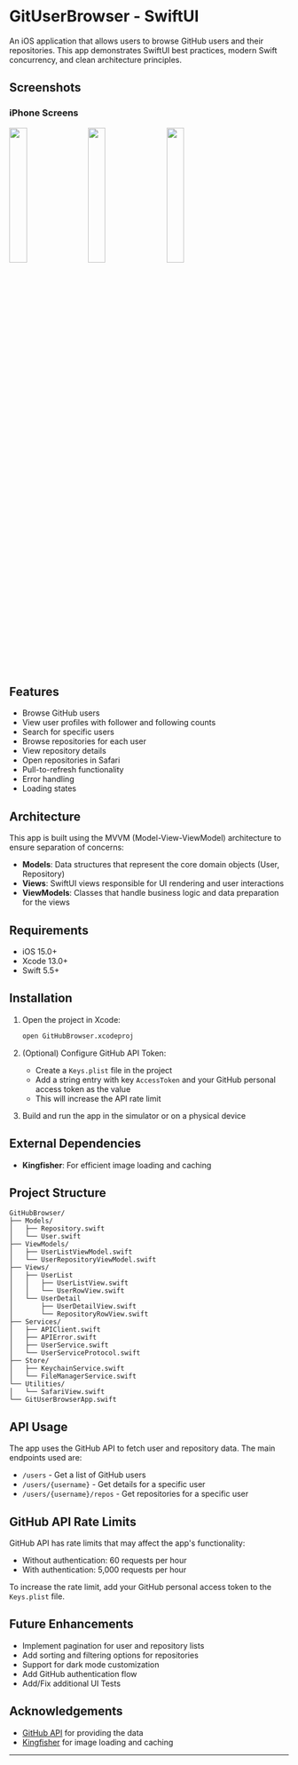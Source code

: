 # GitUserBrowser - SwiftUI

An iOS application that allows users to browse GitHub users and their repositories. This app demonstrates SwiftUI best practices, modern Swift concurrency, and clean architecture principles.

## Screenshots
### iPhone Screens
<img src="https://github.com/user-attachments/assets/ebac7109-40df-4bc8-b542-3e145f422244" width="25%" />&nbsp;&nbsp;&nbsp;
<img src="https://github.com/user-attachments/assets/b84f2597-1a04-4946-bfc3-c2130cb4aa08" width="25%" />&nbsp;&nbsp;&nbsp;
<img src="https://github.com/user-attachments/assets/9427ba2a-e297-46cb-99e3-7a3fb75b778c" width="25%" />

## Features

- Browse GitHub users
- View user profiles with follower and following counts
- Search for specific users
- Browse repositories for each user
- View repository details
- Open repositories in Safari
- Pull-to-refresh functionality
- Error handling
- Loading states

## Architecture

This app is built using the MVVM (Model-View-ViewModel) architecture to ensure separation of concerns:

- **Models**: Data structures that represent the core domain objects (User, Repository)
- **Views**: SwiftUI views responsible for UI rendering and user interactions
- **ViewModels**: Classes that handle business logic and data preparation for the views

## Requirements

- iOS 15.0+
- Xcode 13.0+
- Swift 5.5+

## Installation

1. Open the project in Xcode:
   ```bash
   open GitHubBrowser.xcodeproj
   ```

2. (Optional) Configure GitHub API Token:
   - Create a `Keys.plist` file in the project
   - Add a string entry with key `AccessToken` and your GitHub personal access token as the value
   - This will increase the API rate limit

3. Build and run the app in the simulator or on a physical device

## External Dependencies

- **Kingfisher**: For efficient image loading and caching


## Project Structure

```
GitHubBrowser/
├── Models/
│   ├── Repository.swift
│   └── User.swift
├── ViewModels/
│   ├── UserListViewModel.swift
│   └── UserRepositoryViewModel.swift
├── Views/
│   ├── UserList
│   │   ├── UserListView.swift
│   │   └── UserRowView.swift
│   └── UserDetail
│       ├── UserDetailView.swift
│       └── RepositoryRowView.swift
├── Services/
│   ├── APIClient.swift
│   ├── APIError.swift
│   ├── UserService.swift
│   └── UserServiceProtocol.swift
├── Store/
│   ├── KeychainService.swift
│   └── FileManagerService.swift
└── Utilities/
│   └── SafariView.swift
└── GitUserBrowserApp.swift
```

## API Usage

The app uses the GitHub API to fetch user and repository data. The main endpoints used are:

- `/users` - Get a list of GitHub users
- `/users/{username}` - Get details for a specific user
- `/users/{username}/repos` - Get repositories for a specific user

## GitHub API Rate Limits

GitHub API has rate limits that may affect the app's functionality:

- Without authentication: 60 requests per hour
- With authentication: 5,000 requests per hour

To increase the rate limit, add your GitHub personal access token to the `Keys.plist` file.

## Future Enhancements

- Implement pagination for user and repository lists
- Add sorting and filtering options for repositories
- Support for dark mode customization
- Add GitHub authentication flow
- Add/Fix additional UI Tests


## Acknowledgements

- [GitHub API](https://docs.github.com/en/rest) for providing the data
- [Kingfisher](https://github.com/onevcat/Kingfisher) for image loading and caching

---
